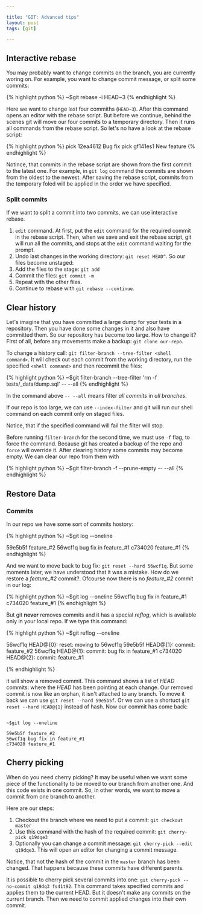 ```yaml
---

title: "GIT: Advanced tips"
layout: post
tags: [git]

---
```


## Interactive rebase

You may probably want to change commits on the branch, you are currently woring on. For example, you want
to change commit message, or split some commits:

{% highlight python %}
~$git rebase -i HEAD~3
{% endhighlight %}

Here we want to change last four commiths (`HEAD~3`). After this command opens an editor with the rebase script. But before 
we continue, behind the scenes git will move our four commits to a temporary directory. Then it runs all commands from the
rebase script. So let's no have a look at the rebase script:

{% highlight python %}
pick 12ea4612 Bug fix 
pick gf141es1 New feature
{% endhighlight %}

Notince, that commits in the rebase script are shown from the first commit to the latest one. For example, in `git log` command
the commits are shown from the oldest to the newest. After saving the rebase script, commits from the temporary foled
will be applied in the order we have specified.

### Split commits

If we want to split a commit into two commits, we can use interactive rebase. 
1. `edit` command. At first, put the `edit` command for the 
required commit in the rebase script. Then, when we save and exit the rebase script, git will run all the commits, and stops
at the `edit` command waiting for the prompt. 
2. Undo last changes in the working directory: `git reset HEAD^`. So our files become unstaged:
3. Add the files to the stage: `git add`
4. Commit the files: `git commit -m`
5. Repeat with the other files.
6. Continue to rebase with `git rebase --continue`.

## Clear history

Let's imagine that you have committed a large dump for your tests in a repository. Then you have done some 
changes in it and also have committed them. So our repository has become too large. How to change it? First of 
all, before any movements make a backup: `git clone our-repo`.

To change a history call: `git filter-branch --tree-filter <shell command>`. It will check out each commit from the
working directory, run the specified `<shell command>` and then recommit the files:

{% highlight python %}
~$git filter-branch --tree-filter 'rm -f tests/_data/dump.sql' -- --all
{% endhighlight %}

In the command above `-- --all` means filter *all commits* in *all branches*.

If our repo is too large, we can use `--index-filter` and git will run our shell command on each commit only on staged files.

Notice, that if the specified command will fail the filter will stop.

Before running `filter-branch` for the second time, we must use `-f` flag, to force the command. Because git has created 
a backup of the repo and `force` will override it. After clearing history some commits may become empty. We can clear our
repo from them with 

{% highlight python %}
~$git filter-branch -f --prune-empty -- --all
{% endhighlight %}


## Restore Data

### Commits

In our repo we have some sort of commits hostory:

{% highlight python %}
~$git log --oneline

59e5b5f feature_#2
56wcf1q bug fix in feature_#1
c734020 feature_#1
{% endhighlight %}

And we want to move back to bug fix: `git reset --hard 56wcf1q`. But some moments later, we have understood
that it was a mistake. How do we restore a *feature_#2* commit?. Ofcourse now
there is no *feature_#2* commit in our log:

{% highlight python %}
~$git log --oneline
56wcf1q bug fix in feature_#1
c734020 feature_#1
{% endhighlight %}


But git **never** removes commits and it has a special *reflog*, which is available only in your local repo. If we type this command:

{% highlight python %}
~$git reflog --oneline

56wcf1q HEAD@{0}: reset: moving to 56wcf1q 
59e5b5f HEAD@{1}: commit: feature_#2
56wcf1q HEAD@{1}: commit: bug fix in feature_#1
c734020 HEAD@{2}: commit: feature_#1

{% endhighlight %}

it will show a removed commit. This command shows a list of *HEAD* commits: where the *HEAD* has been pointing at each change.
Our removed commit is now like an orphan, it isn't attached to any branch. To move it back we can use `git reset --hard 59e5b5f`.
Or we can use a shortuct `git reset --hard HEAD@{1}` instead of hash. Now our commit has come back:

<pre><code class="bash">
~$git log --oneline

59e5b5f feature_#2
56wcf1q bug fix in feature_#1
c734020 feature_#1
</code></pre>

## Cherry picking

When do you need cherry picking? It may be useful when we want some piece of the functionality to be moved to our branch 
from another one. And this code exists in one commit. So, in other words, we want to move a commit from one branch to another.

Here are our steps:

1. Checkout the branch where we need to put a commit: `git checkout master`
2. Use this command with the hash of the required commit: `git cherry-pick q19dqe3`
3. Optionally you can change a commit message: `git cherry-pick --edit q19dqe3`. This will open an editor for changing a
commit message.

Notice, that not the hash of the commit in the `master` branch has been changed. That happens because these commits have 
different parents.

It is possible to cherry pick several commits into one: `git cherry-pick --no-commit q19dq3 fs41t92`.
This command takes specified commits and applies them to the current HEAD. But it doesn't make any commits on the current
branch. Then we need to commit applied changes into their own commit.
